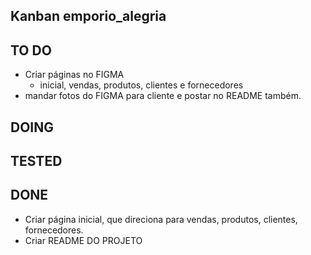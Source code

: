 ## Kanban emporio_alegria

## TO DO
- Criar páginas no FIGMA
  - inicial, vendas, produtos, clientes e fornecedores
- mandar fotos do FIGMA para cliente e postar no README também.
## DOING

## TESTED

## DONE

- Criar página inicial, que direciona para vendas, produtos, clientes, fornecedores.
- Criar README DO PROJETO
